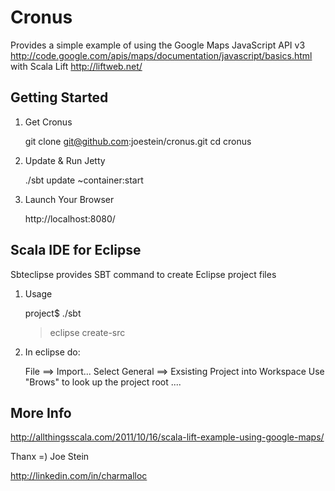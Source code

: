 Cronus
======

Provides a simple example of using the Google Maps JavaScript API v3 http://code.google.com/apis/maps/documentation/javascript/basics.html with Scala Lift http://liftweb.net/

Getting Started
---------------

1) Get Cronus

	git clone git@github.com:joestein/cronus.git
	cd cronus

2) Update & Run Jetty

	./sbt update ~container:start

3) Launch Your Browser
	
	http://localhost:8080/

Scala IDE for Eclipse
---------------------
Sbteclipse provides SBT command to create Eclipse project files

1) Usage

	project$ ./sbt
	> eclipse create-src

2) In eclipse do: 

	File ==> Import...
	Select General ==> Exsisting Project into Workspace 
	Use "Brows" to look up the project root ....

More Info 
---------

http://allthingsscala.com/2011/10/16/scala-lift-example-using-google-maps/

Thanx =) Joe Stein

http://linkedin.com/in/charmalloc
